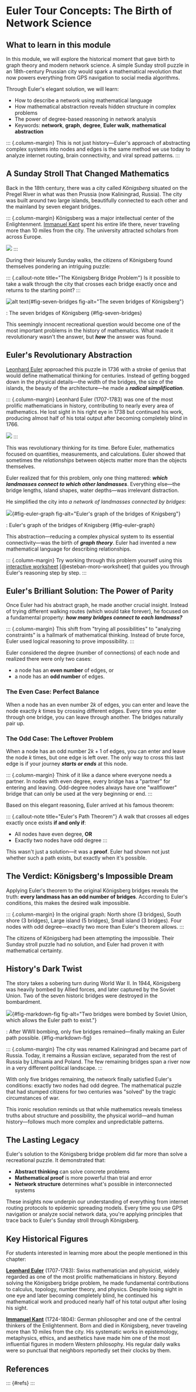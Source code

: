 # Euler Tour Concepts: The Birth of Network Science

## What to learn in this module

In this module, we will explore the historical moment that gave birth to graph theory and modern network science. A simple Sunday stroll puzzle in an 18th-century Prussian city would spark a mathematical revolution that now powers everything from GPS navigation to social media algorithms.

Through Euler's elegant solution, we will learn:

- How to describe a network using mathematical language
- How mathematical abstraction reveals hidden structure in complex problems
- The power of degree-based reasoning in network analysis
- Keywords: **network**, **graph**, **degree**, **Euler walk**, **mathematical abstraction**

::: {.column-margin}
This is not just history—Euler's approach of abstracting complex systems into nodes and edges is the same method we use today to analyze internet routing, brain connectivity, and viral spread patterns.
:::

## A Sunday Stroll That Changed Mathematics

Back in the 18th century, there was a city called *Königsberg* situated on the Pregel River in what was then Prussia (now Kaliningrad, Russia). The city was built around two large islands, beautifully connected to each other and the mainland by seven elegant bridges.

::: {.column-margin}
Königsberg was a major intellectual center of the Enlightenment. [Immanuel Kant](https://en.wikipedia.org/wiki/Immanuel_Kant) spent his entire life there, never traveling more than 10 miles from the city. The university attracted scholars from across Europe.

![](https://upload.wikimedia.org/wikipedia/commons/thumb/7/79/Immanuel_Kant_-_Gemaelde_1.jpg/200px-Immanuel_Kant_-_Gemaelde_1.jpg)
:::

During their leisurely Sunday walks, the citizens of Königsberg found themselves pondering an intriguing puzzle:

::: {.callout-note title="The Königsberg Bridge Problem"}
Is it possible to take a walk through the city that crosses each bridge exactly once and returns to the starting point?
:::

![alt text](https://99percentinvisible.org/wp-content/uploads/2022/02/bridges-with-water-600x418.png){#fig-seven-bridges fig-alt="The seven bridges of Königsberg"}

: The seven bridges of Königsberg {#fig-seven-bridges}

This seemingly innocent recreational question would become one of the most important problems in the history of mathematics. What made it revolutionary wasn't the answer, but ***how*** the answer was found.

## Euler's Revolutionary Abstraction

[Leonhard Euler](https://en.wikipedia.org/wiki/Leonhard_Euler) approached this puzzle in 1736 with a stroke of genius that would define mathematical thinking for centuries. Instead of getting bogged down in the physical details—the width of the bridges, the size of the islands, the beauty of the architecture—he made a ***radical simplification***.

::: {.column-margin}
Leonhard Euler (1707-1783) was one of the most prolific mathematicians in history, contributing to nearly every area of mathematics. He lost sight in his right eye in 1738 but continued his work, producing almost half of his total output after becoming completely blind in 1766.

![](https://upload.wikimedia.org/wikipedia/commons/thumb/d/d7/Leonhard_Euler.jpg/200px-Leonhard_Euler.jpg)
:::

This was revolutionary thinking for its time. Before Euler, mathematics focused on quantities, measurements, and calculations. Euler showed that sometimes the *relationships* between objects matter more than the objects themselves.

Euler realized that for this problem, only one thing mattered: ***which landmasses connect to which other landmasses***. Everything else—the bridge lengths, island shapes, water depths—was irrelevant distraction.

He simplified the city into *a network of landmasses connected by bridges*:

![](https://lh3.googleusercontent.com/-CYxppcJBwe4/W2ndkci9bVI/AAAAAAABX-U/K6SNM8gAhg0oNsnWNgQbH3uKNd5Ba10wwCHMYCw/euler-graph-bridges2?imgmax=1600){#fig-euler-graph fig-alt="Euler's graph of the bridges of Knigsberg"}

: Euler's graph of the bridges of Knigsberg {#fig-euler-graph}

This abstraction—reducing a complex physical system to its essential connectivity—was the birth of ***graph theory***. Euler had invented a new mathematical language for describing relationships.

::: {.column-margin}
Try working through this problem yourself using this [interactive worksheet](http://estebanmoro.org/pdf/netsci_for_kids/the_konisberg_bridges.pdf) [@esteban-moro-worksheet] that guides you through Euler's reasoning step by step.
:::

## Euler's Brilliant Solution: The Power of Parity

Once Euler had his abstract graph, he made another crucial insight. Instead of trying different walking routes (which would take forever), he focused on a fundamental property: ***how many bridges connect to each landmass?***

::: {.column-margin}
This shift from "trying all possibilities" to "analyzing constraints" is a hallmark of mathematical thinking. Instead of brute force, Euler used logical reasoning to prove impossibility.
:::

Euler considered the degree (number of connections) of each node and realized there were only two cases:
- a node has an **even number** of edges, or
- a node has an **odd number** of edges.

### The Even Case: Perfect Balance

When a node has an even number $2k$ of edges, you can enter and leave the node exactly $k$ times by crossing different edges. Every time you enter through one bridge, you can leave through another. The bridges naturally pair up.

### The Odd Case: The Leftover Problem

When a node has an odd number $2k+1$ of edges, you can enter and leave the node $k$ times, but one edge is left over. The only way to cross this last edge is if your journey ***starts or ends*** at this node.

::: {.column-margin}
Think of it like a dance where everyone needs a partner. In nodes with even degree, every bridge has a "partner" for entering and leaving. Odd-degree nodes always have one "wallflower" bridge that can only be used at the very beginning or end.
:::

Based on this elegant reasoning, Euler arrived at his famous theorem:

::: {.callout-note title="Euler's Path Theorem"}
A walk that crosses all edges exactly once exists **if and only if**:
- All nodes have even degree, **OR**
- Exactly two nodes have odd degree
:::

This wasn't just a solution—it was a **proof**. Euler had shown not just whether such a path exists, but exactly when it's possible.

## The Verdict: Königsberg's Impossible Dream

Applying Euler's theorem to the original Königsberg bridges reveals the truth: **every landmass has an odd number of bridges**. According to Euler's conditions, this makes the desired walk impossible.

::: {.column-margin}
In the original graph: North shore (3 bridges), South shore (3 bridges), Large island (5 bridges), Small island (3 bridges). Four nodes with odd degree—exactly two more than Euler's theorem allows.
:::

The citizens of Königsberg had been attempting the impossible. Their Sunday stroll puzzle had no solution, and Euler had proven it with mathematical certainty.

## History's Dark Twist

The story takes a sobering turn during World War II. In 1944, Königsberg was heavily bombed by Allied forces, and later captured by the Soviet Union. Two of the seven historic bridges were destroyed in the bombardment.

![](../figs/seven-bridge-bombared.png){#fig-markdown-fig fig-alt="Two bridges were bombed by Soviet Union, which allows the Euler path to exist."}

: After WWII bombing, only five bridges remained—finally making an Euler path possible. {#fig-markdown-fig}

::: {.column-margin}
The city was renamed Kaliningrad and became part of Russia. Today, it remains a Russian exclave, separated from the rest of Russia by Lithuania and Poland. The few remaining bridges span a river now in a very different political landscape.
:::

With only five bridges remaining, the network finally satisfied Euler's conditions: exactly two nodes had odd degree. The mathematical puzzle that had stumped citizens for two centuries was "solved" by the tragic circumstances of war.

This ironic resolution reminds us that while mathematics reveals timeless truths about structure and possibility, the physical world—and human history—follows much more complex and unpredictable patterns.

## The Lasting Legacy

Euler's solution to the Königsberg bridge problem did far more than solve a recreational puzzle. It demonstrated that:

- **Abstract thinking** can solve concrete problems
- **Mathematical proof** is more powerful than trial and error
- **Network structure** determines what's possible in interconnected systems

These insights now underpin our understanding of everything from internet routing protocols to epidemic spreading models. Every time you use GPS navigation or analyze social network data, you're applying principles that trace back to Euler's Sunday stroll through Königsberg.

## Key Historical Figures

For students interested in learning more about the people mentioned in this chapter:

**[Leonhard Euler](https://en.wikipedia.org/wiki/Leonhard_Euler)** (1707-1783): Swiss mathematician and physicist, widely regarded as one of the most prolific mathematicians in history. Beyond solving the Königsberg bridge problem, he made fundamental contributions to calculus, topology, number theory, and physics. Despite losing sight in one eye and later becoming completely blind, he continued his mathematical work and produced nearly half of his total output after losing his sight.

**[Immanuel Kant](https://en.wikipedia.org/wiki/Immanuel_Kant)** (1724-1804): German philosopher and one of the central thinkers of the Enlightenment. Born and died in Königsberg, never traveling more than 10 miles from the city. His systematic works in epistemology, metaphysics, ethics, and aesthetics have made him one of the most influential figures in modern Western philosophy. His regular daily walks were so punctual that neighbors reportedly set their clocks by them.

## References

::: {#refs}
:::